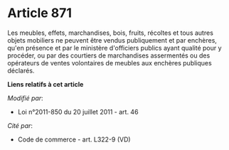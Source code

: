 # Article 871

Les meubles, effets, marchandises, bois, fruits, récoltes et tous autres objets mobiliers ne peuvent être vendus publiquement
et par enchères, qu'en présence et par le ministère d'officiers publics ayant qualité pour y procéder, ou par des courtiers
de marchandises assermentés ou des opérateurs de ventes volontaires de meubles aux enchères publiques déclarés.

**Liens relatifs à cet article**

_Modifié par_:

  - Loi n°2011-850 du 20 juillet 2011 - art. 46

_Cité par_:

  - Code de commerce - art. L322-9 (VD)
